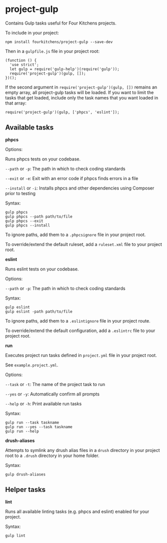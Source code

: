 # project-gulp

Contains Gulp tasks useful for Four Kitchens projects.

To include in your project:

```
npm install fourkitchens/project-gulp --save-dev
```

Then in a `gulpfile.js` file in your project root:

```
(function () {
  'use strict';
  let gulp = require('gulp-help')(require('gulp'));
  require('project-gulp')(gulp, []);
})();
```

If the second argument in `require('project-gulp')(gulp, [])` remains an empty array, all project-gulp tasks will be loaded. If you want to limit the tasks that get loaded, include only the task names that you want loaded in that array:

```
require('project-gulp')(gulp, ['phpcs', 'eslint']);
```

## Available tasks

**phpcs**

Options:

Runs phpcs tests on your codebase.

`--path` or `-p`: The path in which to check coding standards

`--exit` or `-e`: Exit with an error code if phpcs finds errors in a file

`--install` or `-i`: Installs phpcs and other dependencies using Composer prior to testing

Syntax:
```
gulp phpcs
gulp phpcs --path path/to/file
gulp phpcs --exit
gulp phpcs --install
```

To ignore paths, add them to a `.phpcsignore` file in your project root.

To override/extend the default ruleset, add a `ruleset.xml` file to your project root.

**eslint**

Runs eslint tests on your codebase.

Options:

`--path` or `-p`: The path in which to check coding standards

Syntax:
```
gulp eslint
gulp eslint -path path/to/file
```

To ignore paths, add them to a `.eslintignore` file in your project route.

To override/extend the default configuration, add a `.eslintrc` file to your project root.

**run**

Executes project run tasks defined in `project.yml` file in your project root.

See `example.project.yml`.

Options:

`--task` or `-t`: The name of the project task to run

`--yes` or `-y`: Automatically confirm all prompts

`--help` or `-h`: Print available run tasks

Syntax:
```
gulp run --task taskname
gulp run --yes --task taskname
gulp run --help
```

**drush-aliases**

Attempts to symlink any drush alias files in a `drush` directory in your project root to a `.drush` directory in your home folder.

Syntax:
```
gulp drush-aliases
```

## Helper tasks

**lint**

Runs all available linting tasks (e.g. phpcs and eslint) enabled for your project.

Syntax:
```
gulp lint
```
